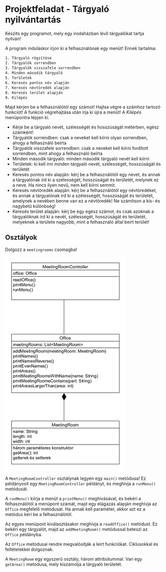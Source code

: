 # Projektfeladat - Tárgyaló nyilvántartás

Készíts egy programot, mely egy irodaházban lévő tárgyalókat tartja nyilván!

A program induláskor írjon ki a felhasználónak egy menüt! Ennek tartalma:

```
1. Tárgyaló rögzítése
2. Tárgyalók sorrendben
3. Tárgyalók visszafele sorrendben
4. Minden második tárgyaló
5. Területek
6. Keresés pontos név alapján
7. Keresés névtöredék alapján
8. Keresés terület alapján
9. Kilépés
```

Majd kérjen be a felhasználótól egy számot! Hajtsa végre
a számhoz tartozó funkciót!
A funkció végrehajtása után írja ki újra a menüt! A _Kilépés_
menüpontra lépjen ki.

* Kérje be a tárgyaló nevét, szélességét és hosszúságát méterben, egész számként!
* Tárgyalók sorrendben: csak a neveket kell kiírni olyan sorrendben, ahogy a felhasználó beírta
* Tárgyalók visszafele sorrendben: csak a neveket kell kiírni fordított sorrendben, mint ahogy a felhasználó beírta
* Minden második tárgyaló: minden második tárgyaló nevét kell kiírni
* Területek: ki kell írni minden tárgyaló nevét, szélességét, hosszúságát és területét
* Keresés pontos név alapján: kérj be a felhasználótól egy nevet, és annak a tárgyalónak írd ki a szélességét, hosszúságát és területét, 
  melynek ez a neve. Ha nincs ilyen nevű, nem kell kiírni semmit.
* Keresés névtöredék alapján: kérj be a felhasználótól egy névtöredéket, és annak a tárgyalónak írd ki a szélességét, hosszúságát és területét, 
  amelynek a nevében benne van ez a névtöredék! Ne számítson a kis- és nagybetű különbség!
* Keresés terület alapján: kérj be egy egész számot, és csak azoknak a tárgyalóknak írd ki a nevét, szélességét, hosszúságát és területét, 
  melyeknek a területe nagyobb, mint a felhasználó által beírt terület!

## Osztályok

Dolgozz a `meetingrooms` csomagba!

![Tárgyalók UML diagramm](images/targyalok.png)

A `MeetingRoomController` osztálynak legyen egy `main()` metódusa!
Ez példányosít egy `MeetingRoomController` példányt, és meghívja a 
`runMenu()` metódusát.

A `runMenu()` kiírja a menüt a `printMenu()` meghívásával, és
bekéri a felhasználótól a menüpont számát,
majd egy elágazás alapján meghívja az `Office` megfelelő
metódusát. Ha annak kell paraméter, akkor azt ez a metódus
kéri be a felhasználótól.

Az egyes menüpont kiválasztásakor meghívja a `readOffice()` 
metódust. Ez bekéri egy tárgyalót, majd az `addMeetingRoom()`
metódussal beteszi az `Office` példányba.

Az `Office` metódusai rendre megvalósítják a leírt funkciókat.
Ciklusokkal és feltételekkel dolgoznak.

A `MeetingRoom` egy egyszerű osztály, három attribútummal. Van
egy `getArea()` metódusa, mely kiszámolja a tárgyaló területét.
